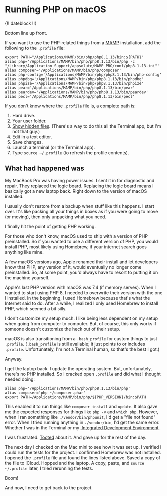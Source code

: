 # Running PHP on macOS

{!! dateblock !!}

Bottom line up front.

If you want to use the PHP-related things from a [MAMP](https://www.mamp.info/en/mac/) installation, add the following to the `.profile` file:

```
export PATH="/Applications/MAMP/bin/php/php8.1.13/bin:${PATH}"
alias php='/Applications/MAMP/bin/php/php8.1.13/bin/php -c "/Library/Application Support/appsolute/MAMP PRO/conf/php8.1.13.ini"'
alias composer='/Applications/MAMP/bin/php/composer'
alias php-config='/Applications/MAMP/bin/php/php8.1.13/bin/php-config'
alias phpdbg='/Applications/MAMP/bin/php/php8.1.13/bin/phpdbg'
alias phpize='/Applications/MAMP/bin/php/php8.1.13/bin/phpize'
alias pear='/Applications/MAMP/bin/php/php8.1.13/bin/pear'
alias peardev='/Applications/MAMP/bin/php/php8.1.13/bin/peardev'
alias pecl='/Applications/MAMP/bin/php/php8.1.13/bin/pecl'
```

If you don't know where the `.profile` file is, a complete path is:

1. Hard drive.
2. Your user folder.
3. [Show hidden files](https://apple.stackexchange.com/questions/406762/keyboard-shortcut-to-show-hidden-files-on-macos-big-sur). (There's a way to do this all the Terminal app, but I'm not that guy.)
4. Edit in a text editor.
5. Save changes.
6. Launch a terminal (or the Terminal app).
7. Type `source ~/.profile` (to refresh the profile contents).

## What had happened was

My MacBook Pro was having power issues. I sent it in for diagnostic and repair. They replaced the logic board. Replacing the logic board means I basically got a new laptop back. Right down to the version of macOS installed. 

I usually don't restore from a backup when stuff like this happens. I start over. It's like packing all your things in boxes as if you were going to move (or moving), then only unpacking what you need.

I finally hit the point of getting PHP working.

For those who don't know, macOS used to ship with a version of PHP preinstalled. So if you wanted to use a different version of PHP, you would install PHP, most likely using Homebrew, if your internet search goes anything like mine.

A few macOS versions ago, Apple renamed their install and let developers know that PHP, any version of it, would eventually no longer come preinstalled. So, at some point, you'd always have to resort to putting it on the machine yourself. 

Apple's last PHP version with macOS was 7.4 (if memory serves). When I wanted to start using PHP 8, I needed to overwrite their version with the one I installed. In the beginning, I used Homebrew because that's what the Internet said to do. After a while, I realized I only used Homebrew to install PHP, which seemed a bit silly.

I don't customize my setup much. I like being less dependent on my setup when going from computer to computer. But, of course, this only works if someone doesn't customize the heck out of their setup.

macOS is also transitioning from a `.bash_profile` for custom things to just `.profile`. (`.bash_profile` is still available; it just points to or includes `.profile`. Unfortunately, I'm not a Terminal human, so that's the best I got.)

Anyway.

I get the laptop back. I update the operating system. But, unfortunately, there's no PHP installed. So I cracked open `.profile` and did what I thought needed doing:

```
alias php='/Applications/MAMP/bin/php/php8.1.13/bin/php'
alias composer='php ~/composer.phar'
export PATH=/Applications/MAMP/bin/php/${PHP_VERSION}/bin:$PATH
```

This enabled it to run things like `composer install` and `update`. It also gave me the expected responses for things like `php -v` and `which php`. However, when I ran something like `./vendor/bin/phpunit`, I'd get a "file not found" error. When I tried running anything in `./vendor/bin`, I'd get the same error. Whether I was in the Terminal or my [.Integrated Development Environment](IDE).

I was frustrated. [Tooted](https://phpc.social/@itsjoshbruce/109775464933883291) about it. And gave up for the rest of the day.

The next day I checked on the Mac mini to see how it was set up. I verified I could run the tests for the project. I confirmed Homebrew was not installed. I opened the `.profile` file and found the lines listed above. Saved a copy of the file to iCloud. Hopped and the laptop. A copy, paste, and `source ~/.profile` later, I tried rerunning the tests.

Boom!

And now, I need to get back to the project.
